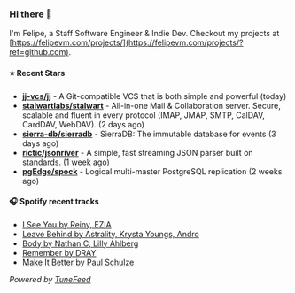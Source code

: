 ### Hi there 👋

I'm Felipe, a Staff Software Engineer & Indie Dev. Checkout my projects at [https://felipevm.com/projects/](https://felipevm.com/projects/?ref=github.com).

#### ⭐ Recent Stars
- **[jj-vcs/jj](https://github.com/jj-vcs/jj)** - A Git-compatible VCS that is both simple and powerful (today)
- **[stalwartlabs/stalwart](https://github.com/stalwartlabs/stalwart)** - All-in-one Mail &amp; Collaboration server. Secure, scalable and fluent in every protocol (IMAP, JMAP, SMTP, CalDAV, CardDAV, WebDAV). (2 days ago)
- **[sierra-db/sierradb](https://github.com/sierra-db/sierradb)** - SierraDB: The immutable database for events (3 days ago)
- **[rictic/jsonriver](https://github.com/rictic/jsonriver)** - A simple, fast streaming JSON parser built on standards. (1 week ago)
- **[pgEdge/spock](https://github.com/pgEdge/spock)** - Logical multi-master PostgreSQL replication (2 weeks ago)

#### 🎧 Spotify recent tracks
- [I See You by Reiny, EZIA](https://open.spotify.com/track/2D2G2gbcZkZzve14PYdqMf)
- [Leave Behind by Astrality, Krysta Youngs, Andro](https://open.spotify.com/track/0hXpNsYnw831qvqCDOCbz5)
- [Body by Nathan C, Lilly Ahlberg](https://open.spotify.com/track/56MET7XMqoUAsoC07pkkSB)
- [Remember by DRAY](https://open.spotify.com/track/39K1B9yIdTCgwm25z4GYId)
- [Make It Better by Paul Schulze](https://open.spotify.com/track/5pMOrhDsjGXFjMBdVk7nZ1)

_Powered by [TuneFeed](https://tunefeed.app?ref=github.com)_
